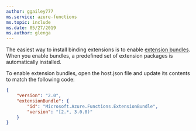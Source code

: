 ```yaml
---
author: ggailey777
ms.service: azure-functions
ms.topic: include
ms.date: 05/27/2019
ms.author: glenga
---
```


The easiest way to install binding extensions is to enable [extension bundles](../articles/azure-functions/functions-bindings-register.md#extension-bundles). When you enable bundles, a predefined set of extension packages is automatically installed.

To enable extension bundles, open the host.json file and update its contents to match the following code:

```json
{
    "version": "2.0",
    "extensionBundle": {
        "id": "Microsoft.Azure.Functions.ExtensionBundle",
        "version": "[2.*, 3.0.0)"
    }
}
```